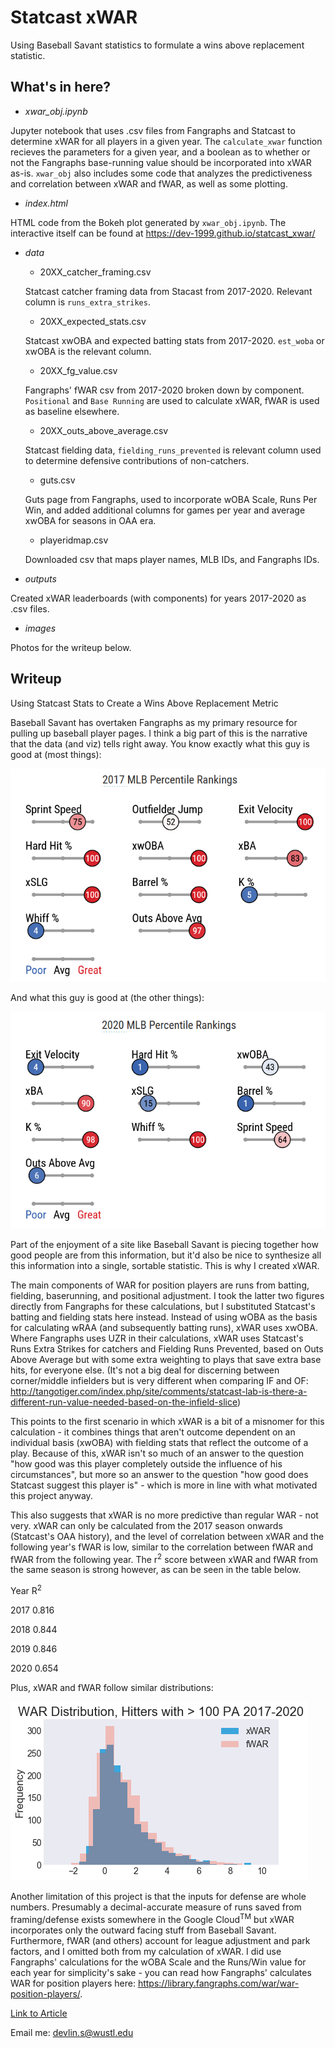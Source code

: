 # Statcast xWAR
Using Baseball Savant statistics to formulate a wins above replacement statistic.

## What's in here?
- _xwar_obj.ipynb_

Jupyter notebook that uses .csv files from Fangraphs and Statcast to determine xWAR for all players in a given year. The `calculate_xwar` function recieves the parameters for a given year, and a boolean as to whether or not the Fangraphs base-running value should be incorporated into xWAR as-is. `xwar_obj` also includes some code that analyzes the predictiveness and correlation between xWAR and fWAR, as well as some plotting.

- _index.html_

HTML code from the Bokeh plot generated by `xwar_obj.ipynb`. The interactive itself can be found at https://dev-1999.github.io/statcast_xwar/

- _data_
  - 20XX_catcher_framing.csv
  
  Statcast catcher framing data from Stacast from 2017-2020. Relevant column is `runs_extra_strikes`.
  
  - 20XX_expected_stats.csv
  
  Statcast xwOBA and expected batting stats from 2017-2020. `est_woba` or xwOBA is the relevant column.
  
  - 20XX_fg_value.csv
  
  Fangraphs' fWAR csv from 2017-2020 broken down by component. `Positional` and `Base Running` are used to calculate xWAR, fWAR is used as baseline elsewhere.
  
  - 20XX_outs_above_average.csv
  
  Statcast fielding data, `fielding_runs_prevented` is relevant column used to determine defensive contributions of non-catchers.
  
  - guts.csv
  
  Guts page from Fangraphs, used to incorporate wOBA Scale, Runs Per Win, and added additional columns for games per year and average xwOBA for seasons in OAA era.
  
  - playeridmap.csv
  
  Downloaded csv that maps player names, MLB IDs, and Fangraphs IDs.
  
- _outputs_

 Created xWAR leaderboards (with components) for years 2017-2020 as .csv files.
 
- _images_

 Photos for the writeup below.
 
 ## Writeup
 Using Statcast Stats to Create a Wins Above Replacement Metric

Baseball Savant has overtaken Fangraphs as my primary resource for pulling up baseball player pages. I think a big part of this is the narrative that the data (and viz) tells right away. You know exactly what this guy is good at (most things):

![judge](https://raw.githubusercontent.com/dev-1999/statcast_xwar/main/images/judge.png)

And what this guy is good at (the other things):

![fletcher](https://raw.githubusercontent.com/dev-1999/statcast_xwar/main/images/fletcher.png)

Part of the enjoyment of a site like Baseball Savant is piecing together how good people are from this information, but it'd also be nice to synthesize all this information into a single, sortable statistic. This is why I created xWAR.

The main components of WAR for position players are runs from batting, fielding, baserunning, and positional adjustment. I took the latter two figures directly from Fangraphs for these calculations, but I substituted Statcast's batting and fielding stats here instead. Instead of using wOBA as the basis for calculating wRAA (and subsequently batting runs), xWAR uses xwOBA. Where Fangraphs uses UZR in their calculations, xWAR uses Statcast's Runs Extra Strikes for catchers and Fielding Runs Prevented, based on Outs Above Average but with some extra weighting to plays that save extra base hits, for everyone else. (It's not a big deal for discerning between corner/middle infielders but is very different when comparing IF and OF: http://tangotiger.com/index.php/site/comments/statcast-lab-is-there-a-different-run-value-needed-based-on-the-infield-slice)

This points to the first scenario in which xWAR is a bit of a misnomer for this calculation - it combines things that aren't outcome dependent on an individual basis (xwOBA) with fielding stats that reflect the outcome of a play. Because of this, xWAR isn't so much of an answer to the question "how good was this player completely outside the influence of his circumstances", but more so an answer to the question "how good does Statcast suggest this player is" - which is more in line with what motivated this project anyway.

This also suggests that xWAR is no more predictive than regular WAR - not very. xWAR can only be calculated from the 2017 season onwards (Statcast's OAA history), and the level of correlation between xWAR and the following year's fWAR is low, similar to the correlation between fWAR and fWAR from the following year. The r<sup>2</sup> score between xWAR and fWAR from the same season is strong however, as can be seen in the table below.

Year	  R<sup>2</sup>

2017	  0.816

2018	  0.844

2019  	0.846

2020	  0.654

Plus, xWAR and fWAR follow similar distributions:

![histogram](https://raw.githubusercontent.com/dev-1999/statcast_xwar/main/images/hist.png)

Another limitation of this project is that the inputs for defense are whole numbers. Presumably a decimal-accurate measure of runs saved from framing/defense exists somewhere in the Google Cloud<sup>TM</sup> but xWAR incorporates only the outward facing stuff from Baseball Savant. Furthermore, fWAR (and others) account for league adjustment and park factors, and I omitted both from my calculation of xWAR. I did use Fangraphs' calculations for the wOBA Scale and the Runs/Win value for each year for simplicity's sake - you can read how Fangraphs' calculates WAR for position players here: https://library.fangraphs.com/war/war-position-players/.

[Link to Article](https://washusportsanalytics.wixsite.com/washusportsanalytics/post/using-statcast-data-to-create-a-wins-above-replacement-metric)

Email me: devlin.s@wustl.edu
